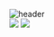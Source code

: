 ![header](https://capsule-render.vercel.app/api?type=waving&color=FFFF33&height=180&section=header&text=Doyeop&fontAlign=80&fontAlignY=35&fontColor=#dd9933&fontSize=90) <br>
<a href="https://doyeop.com/" target="_blank"><img src="https://img.shields.io/badge/Blog-lightgrey?style=flat-square&logo=Blogger&logoColor=white"/></a>
<a href="https://www.instagram.com/ehduq/" target="_blank"><img src="https://img.shields.io/badge/Insta-lightgrey?style=flat-square&logo=Instagram&logoColor=white"/></a>

